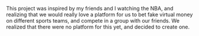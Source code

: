 This project was inspired by my friends and I watching the NBA, and realizing that we would really love a platform for us to bet fake virtual money on different sports teams, and compete in a group with our friends. We realized that there were no platform for this yet, and decided to create one.
